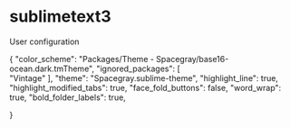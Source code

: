 sublimetext3
============

User configuration

{
	"color_scheme": "Packages/Theme - Spacegray/base16-ocean.dark.tmTheme",
	"ignored_packages":
	[	
		"Vintage"
	],
	"theme": "Spacegray.sublime-theme",
	"highlight_line": true,
	"highlight_modified_tabs": true, 
	"face_fold_buttons": false,
	"word_wrap": true,
	"bold_folder_labels": true,
	
}</br>

